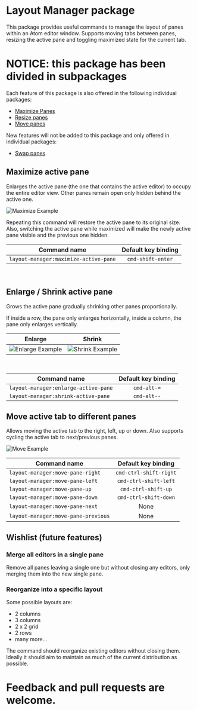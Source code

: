 # Layout Manager package

This package provides useful commands to manage the layout of panes within
an Atom editor window. Supports moving tabs between panes, resizing the active
pane and toggling maximized state for the current tab.

# NOTICE: this package has been divided in subpackages

Each feature of this package is also offered in the following individual
packages:

- [Maximize Panes](https://atom.io/packages/maximize-panes)
- [Resize panes](https://atom.io/packages/resize-panes)
- [Move panes](https://atom.io/packages/move-panes)

New features will not be added to this package and only offered in individual
packages:

- [Swap panes](https://atom.io/packages/swap-panes)

## Maximize active pane
Enlarges the active pane (the one that contains the active editor) to occupy
the entire editor view. Other panes remain open only hidden behind the active
one.

![Maximize Example](https://raw.githubusercontent.com/santip/layout-manager/master/examples/maximize.gif)

Repeating this command will restore the active pane to its original size.
Also, switching the active pane while maximized will make the newly active pane
visible and the previous one hidden.

| Command name        | Default key binding           |
| ------------- |:-------------:|
| `layout-manager:maximize-active-pane`      | `cmd-shift-enter` |

&nbsp;

## Enlarge / Shrink active pane

Grows the active pane gradually shrinking other panes proportionally.

If inside a row, the pane only enlarges horizontally, inside a column, the pane only enlarges vertically.

| Enlarge | Shrink |
| ---- | --- |
| ![Enlarge Example](https://raw.githubusercontent.com/santip/layout-manager/master/examples/enlarge.gif) | ![Shrink Example](https://raw.githubusercontent.com/santip/layout-manager/master/examples/shrink.gif) |

&nbsp;

| Command name        | Default key binding           |
| ------------- |:-------------:|
| `layout-manager:enlarge-active-pane`      | `cmd-alt-=` |
| `layout-manager:shrink-active-pane`      | `cmd-alt--` |

## Move active tab to different panes

Allows moving the active tab to the right, left, up or down. Also supports
cycling the active tab to next/previous panes.

![Move Example](https://raw.githubusercontent.com/santip/layout-manager/master/examples/move-panes.gif)

| Command name                        | Default key binding    |
| ----------------------------------- |:----------------------:|
| `layout-manager:move-pane-right`    | `cmd-ctrl-shift-right` |
| `layout-manager:move-pane-left`     | `cmd-ctrl-shift-left`  |
| `layout-manager:move-pane-up`       | `cmd-ctrl-shift-up`    |
| `layout-manager:move-pane-down`     | `cmd-ctrl-shift-down`  |
| `layout-manager:move-pane-next`     | None                   |
| `layout-manager:move-pane-previous` | None                   |

## Wishlist (future features)

### Merge all editors in a single pane

Remove all panes leaving a single one but without closing any editors, only
merging them into the new single pane.

### Reorganize into a specific layout

Some possible layouts are:
- 2 columns
- 3 columns
- 2 x 2 grid
- 2 rows
- many more...

The command should reorganize existing editors without closing them. Ideally
it should aim to maintain as much of the current distribution as possible.

# Feedback and pull requests are welcome.

